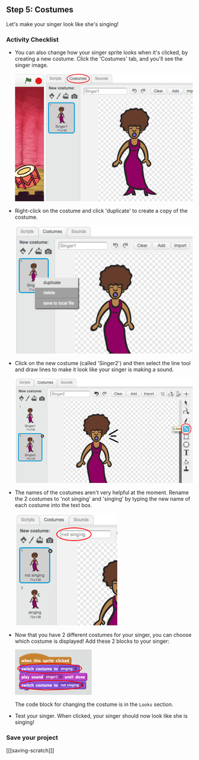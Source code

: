 ## Step 5: Costumes

Let's make your singer look like she's singing!

### Activity Checklist

+ You can also change how your singer sprite looks when it's clicked, by creating a new costume. Click the 'Costumes' tab, and you'll see the singer image.

	![screenshot](images/band-singer-costume.png)

+ Right-click on the costume and click 'duplicate' to create a copy of the costume.

	![screenshot](images/band-singer-duplicate.png)

+ Click on the new costume (called 'Singer2') and then select the line tool and draw lines to make it look like your singer is making a sound.

	![screenshot](images/band-singer-click.png)

+ The names of the costumes aren't very helpful at the moment. Rename the 2 costumes to 'not singing' and 'singing' by typing the new name of each costume into the text box.

	![screenshot](images/band-singer-name.png)

+ Now that you have 2 different costumes for your singer, you can choose which costume is displayed! Add these 2 blocks to your singer:

	![screenshot](images/band-looks.png)

	The code block for changing the costume is in the `Looks` section.

+ Test your singer. When clicked, your singer should now look like she is singing!

### Save your project

[[[saving-scratch]]]
